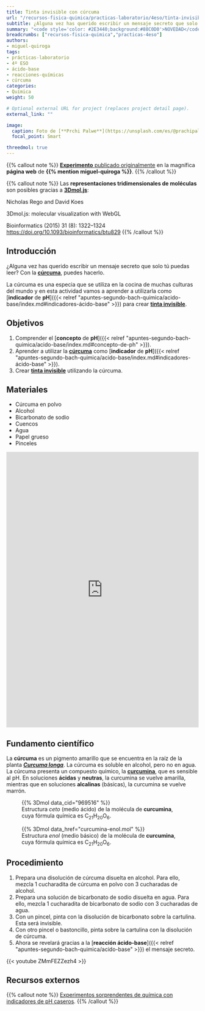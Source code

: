 ```yaml
---
title: Tinta invisible con cúrcuma
url: "/recursos-fisica-quimica/practicas-laboratorio/4eso/tinta-invisible-con-curcuma"
subtitle: ¿Alguna vez has querido escribir un mensaje secreto que solo tú puedas leer? Con la cúrcuma, puedes hacerlo
summary: "<code style='color: #2E3440;background:#88C0D0'>NOVEDAD</code><br>¿Alguna vez has querido escribir un mensaje secreto que solo tú puedas leer? Con la cúrcuma, puedes hacerlo."
breadcrumbs: ["recursos-fisica-quimica","practicas-4eso"]
authors:
- miguel-quiroga
tags:
- prácticas-laboratorio
- 4º ESO
- ácido-base
- reacciones-químicas
- cúrcuma
categories:
- Química
weight: 50

# Optional external URL for project (replaces project detail page).
external_link: ""

image:
  caption: Foto de [**Prchi Palwe**](https://unsplash.com/es/@prachipalwe?utm_content=creditCopyText&utm_medium=referral&utm_source=unsplash) en [Unsplash](https://unsplash.com/es/fotos/vaso-transparente-con-liquido-marron-YUIMwavk7AQ?utm_content=creditCopyText&utm_medium=referral&utm_source=unsplash)
  focal_point: Smart

threedmol: true
---
```


{{% callout note %}}
[**Experimento** publicado originalmente](https://miguelquiroga.es/laboratorio/laboratorio/tinta-invisible-con-crcuma) en la magnífica **página web** de **{{% mention miguel-quiroga %}}**.
{{% /callout %}}

{{% callout note %}}
Las **representaciones tridimensionales de moléculas** son posibles gracias a [**3Dmol.js**](https://3dmol.csb.pitt.edu):

Nicholas Rego and David Koes

3Dmol.js: molecular visualization with WebGL

Bioinformatics (2015) 31 (8): 1322–1324 https://doi.org/10.1093/bioinformatics/btu829
{{% /callout %}}

## Introducción

¿Alguna vez has querido escribir un mensaje secreto que solo tú puedas leer? Con la [**cúrcuma**](https://es.wikipedia.org/wiki/Curcuma_longa), puedes hacerlo.

La cúrcuma es una especia que se utiliza en la cocina de muchas culturas del mundo y en esta actividad vamos a aprender a utilizarla como [**indicador** de **pH**]({{< relref "apuntes-segundo-bach-quimica/acido-base/index.md#indicadores-ácido-base" >}}) para crear [**tinta invisible**](https://es.wikipedia.org/wiki/Tinta_invisible).

## Objetivos

1. Comprender el [**concepto** de **pH**]({{< relref "apuntes-segundo-bach-quimica/acido-base/index.md#concepto-de-ph" >}}).
2. Aprender a utilizar la [**cúrcuma**](https://es.wikipedia.org/wiki/Curcuma_longa) como [**indicador** de **pH**]({{< relref "apuntes-segundo-bach-quimica/acido-base/index.md#indicadores-ácido-base" >}}).
3. Crear [**tinta invisible**](https://es.wikipedia.org/wiki/Tinta_invisible) utilizando la cúrcuma.

## Materiales

- Cúrcuma en polvo
- Alcohol
- Bicarbonato de sodio
- Cuencos
- Agua
- Papel grueso
- Pinceles

<iframe src="https://app.Lumi.education/api/v1/run/tWdfzF/embed" width="100%" height="720" frameborder="0" allowfullscreen="allowfullscreen" allow="geolocation *; microphone *; camera *; midi *; encrypted-media *"></iframe><script src="https://app.Lumi.education/api/v1/h5p/core/js/h5p-resizer.js" charset="UTF-8"></script>

## Fundamento científico

La **cúrcuma** es un pigmento amarillo que se encuentra en la raíz de la planta [***Curcuma longa***](https://es.wikipedia.org/wiki/Curcuma_longa). La cúrcuma es soluble en alcohol, pero no en agua.
La cúrcuma presenta un compuesto químico, la [**curcumina**](https://es.wikipedia.org/wiki/Curcumina), que es sensible al pH. En soluciones **ácidas** y **neutras**, la curcumina se vuelve amarilla, mientras que en soluciones **alcalinas** (básicas), la curcumina se vuelve marrón.

<figure>
{{% 3Dmol data_cid="969516" %}}
<figcaption>Estructura <em>ceto</em> (medio ácido) de la molécula de <strong>curcumina</strong>, cuya fórmula química es C<sub>21</sub>H<sub>20</sub>O<sub>6</sub>.</figcaption>
</figure>

<figure>
{{% 3Dmol data_href="curcumina-enol.mol" %}}
<figcaption>Estructura <em>enol</em> (medio básico) de la molécula de <strong>curcumina</strong>, cuya fórmula química es C<sub>21</sub>H<sub>20</sub>O<sub>6</sub>.</figcaption>
</figure>

## Procedimiento

1. Prepara una disolución de cúrcuma disuelta en alcohol. Para ello, mezcla 1 cucharadita de cúrcuma en polvo con 3 cucharadas de alcohol.
2. Prepara una solución de bicarbonato de sodio disuelta en agua. Para ello, mezcla 1 cucharadita de bicarbonato de sodio con 3 cucharadas de agua.
3. Con un pincel, pinta con la disolución de bicarbonato sobre la cartulina. Esta será invisible.
4. Con otro pincel o bastoncillo, pinta sobre la cartulina con la disolución de cúrcuma.
5. Ahora se revelará gracias a la [**reacción ácido-base**]({{< relref "apuntes-segundo-bach-quimica/acido-base" >}}) el mensaje secreto.

{{< youtube ZMmFEZZezh4 >}}

## Recursos externos

{{% callout note %}}
[Experimentos sorprendentes de química con indicadores de pH caseros](https://revistas.uca.es/index.php/eureka/article/view/3884).
{{% /callout %}}